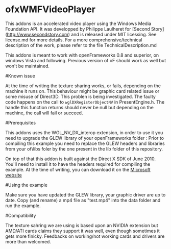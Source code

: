 ofxWMFVideoPlayer
========================

This addons is an accelerated video player using the Windows Media Foundation API. 
It was developped by Philippe Laulheret for [Second Story] (http://www.secondstory.com) and is released under MIT licessing. See license.md for more details. 
For a more comprehensive/technical description of the work, please refer to the file TechnicalDescription.md

This addons is meant to work with openFrameworks 0.8 and superior, on windows Vista and following.
Previous version of oF should work as well but won't be maintained.

#Known issue

At the time of writing the texture sharing works, or fails, depending on the machine it runs on. This behaviour might be graphic card related issue or some misuse of Direct3D. This problen is being investigated. The faulty code happens on the call to `wglDXRegisterObjectNV` in PresentEngine.h. The handle this function returns should never be null but depending on the machine, the call will fail or succeed.

#Prerequisites 

This addons uses the WGL_NV_DX_interop extension, in order to use it you need to upgrade the GLEW library of your openFrameworks folder :
Prior to compiling this example you need to replace the GLEW headers and libraries from your of\libs foler by the one present in the lib folder of this repository.

On top of that this addon is built against the Direct X SDK of June 2010. You'll need to install it to have the headers required for compiling the example. At the time of writing, you can download it on the [Microsoft website](http://www.microsoft.com/en-us/download/details.aspx?id=6812)


#Using the example

Make sure you have updated the GLEW library, your graphic driver are up to date.
Copy (and rename) a mp4 file as "test.mp4" into the data folder and run the example.


#Compatibility 

The texture sahring we are using is based upon an NVIDIA extension but AMD/ATI cards claims they support it was well, even though sometimes it gets more finicky.
Feedbacks on working/not working cards and drivers are more than welcomed.




